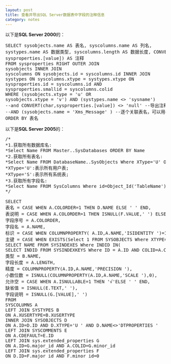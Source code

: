 ```yaml
---
layout: post
title: 查看并导出SQL Server数据表中字段的注释信息
category: notes
---
```


以下是**SQL Server 2000**的：

<pre>SELECT sysobjects.name AS 表名, syscolumns.name AS 列名,
systypes.name AS 数据类型, syscolumns.length AS 数据长度, CONVERT(char,
sysproperties.[value]) AS 注释
FROM sysproperties RIGHT OUTER JOIN
sysobjects INNER JOIN
syscolumns ON sysobjects.id = syscolumns.id INNER JOIN
systypes ON syscolumns.xtype = systypes.xtype ON
sysproperties.id = syscolumns.id AND
sysproperties.smallid = syscolumns.colid
WHERE (sysobjects.xtype = 'u' OR
sysobjects.xtype = 'v') AND (systypes.name &lt;&gt; 'sysname')
--and CONVERT(char,sysproperties.[value]) &lt;&gt; 'null' --导出注释不为'null'的记录
--AND (sysobjects.name = 'Xms_Message' ) --逐个关联表名，可以用or连接条件
ORDER BY 表名</pre>

以下是**SQL Server 2005**的：

<pre>/*
*1.获取所有数据库名:
*Select Name FROM Master..SysDatabases ORDER BY Name
*2.获取所有表名:
*Select Name FROM DatabaseName..SysObjects Where XType='U' ORDER BY Name
*XType='U':表示所有用户表;
*XType='S':表示所有系统表;
*3.获取所有字段名:
*Select Name FROM SysColumns Where id=Object_Id('TableName')
*/

SELECT
表名 = CASE WHEN A.COLORDER=1 THEN D.NAME ELSE ' ' END,
表说明 = CASE WHEN A.COLORDER=1 THEN ISNULL(F.VALUE,' ') ELSE ' ' END,
字段序号 = A.COLORDER,
字段名 = A.NAME,
标识 = CASE WHEN COLUMNPROPERTY( A.ID,A.NAME,'ISIDENTITY ')=1 THEN '√'ELSE ' ' END,
主键 = CASE WHEN EXISTS(Select 1 FROM SYSOBJECTS Where XTYPE='PK ' AND PARENT_OBJ=A.ID AND NAME IN (
SELECT NAME FROM SYSINDEXES Where INDID IN(
SELECT INDID FROM SYSINDEXKEYS Where ID = A.ID AND COLID=A.COLID))) THEN '√' ELSE ' ' END,
类型 = B.NAME,
字段长度 = A.LENGTH,
精度 = COLUMNPROPERTY(A.ID,A.NAME,'PRECISION '),
小数位数 = ISNULL(COLUMNPROPERTY(A.ID,A.NAME,'SCALE '),0),
允许空 = CASE WHEN A.ISNULLABLE=1 THEN '√'ELSE ' ' END,
缺省值 = ISNULL(E.TEXT,' '),
字段说明 = ISNULL(G.[VALUE],' ')
FROM
SYSCOLUMNS A
LEFT JOIN SYSTYPES B
ON A.XUSERTYPE=B.XUSERTYPE
INNER JOIN SYSOBJECTS D
ON A.ID=D.ID AND D.XTYPE='U ' AND D.NAME&lt;&gt;'DTPROPERTIES '
LEFT JOIN SYSCOMMENTS E
ON A.CDEFAULT=E.ID
LEFT JOIN sys.extended_properties G
ON A.ID=G.major_id AND A.COLID=G.minor_id
LEFT JOIN sys.extended_properties F
ON D.ID=F.major_id AND F.minor_id=0
</pre>
